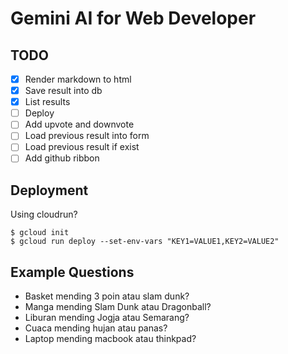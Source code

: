 # Gemini AI for Web Developer

## TODO
- [x] Render markdown to html
- [x] Save result into db
- [x] List results
- [ ] Deploy
- [ ] Add upvote and downvote
- [ ] Load previous result into form
- [ ] Load previous result if exist
- [ ] Add github ribbon

## Deployment

Using cloudrun?

```
$ gcloud init
$ gcloud run deploy --set-env-vars "KEY1=VALUE1,KEY2=VALUE2" 
```

## Example Questions

- Basket mending 3 poin atau slam dunk?
- Manga mending Slam Dunk atau Dragonball?
- Liburan mending Jogja atau Semarang?
- Cuaca mending hujan atau panas?
- Laptop mending macbook atau thinkpad?